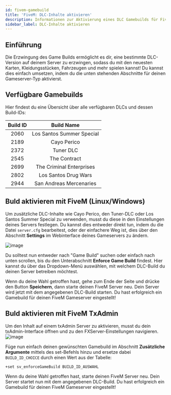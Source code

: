 ```yaml
---
id: fivem-gamebuild
title: 'FiveM: DLC-Inhalte aktivieren'
description: Informationen zur Aktivierung eines DLC Gamebuilds für FiveM Server - ZAP-Hosting.com - Dokumentation
sidebar_label: DLC-Inhalte aktivieren
---
```




## Einführung

Die Erzwingung des Game Builds ermöglicht es dir, eine bestimmte DLC-Version auf deinem Server zu erzwingen, sodass du mit den neuesten Karten, Kleidungsstücken, Fahrzeugen und mehr spielen kannst! Du kannst dies einfach umsetzen, indem du die unten stehenden Abschnitte für deinen Gameserver-Typ aktivierst.



## Verfügbare Gamebuilds

Hier findest du eine Übersicht über alle verfügbaren DLCs und dessen Build-IDs:

| Build ID |        Build Name         |
| :------: | :-----------------------: |
|   2060   | Los Santos Summer Special |
|   2189   |        Cayo Perico        |
|   2372   |         Tuner DLC         |
|   2545   |       The Contract        |
|   2699   | The Criminal Enterprises  |
|   2802   |   Los Santos Drug Wars    |
|   2944   |  San Andreas Mercenaries  |



## Buld aktivieren mit FiveM (Linux/Windows)

Um zusätzliche DLC-Inhalte wie Cayo Perico, den Tuner-DLC oder Los Santos Summer Special zu verwenden, musst du diese in den Einstellungen deines Servers festlegen. Du kannst dies entweder direkt tun, indem du die Datei `server.cfg` bearbeitest, oder der einfachere Weg ist, dies über den Abschnitt **Settings** im Webinterface deines Gameservers zu ändern.

![image](https://github.com/zaphosting/docs/assets/42719082/1f138326-75f0-4681-8290-ec83312179c3)



Du solltest nun entweder nach "Game Build" suchen oder einfach nach unten scrollen, bis du den Unterabschnitt **Enforce Game Build** findest. Hier kannst du über das Dropdown-Menü auswählen, mit welchem DLC-Build du deinen Server betreiben möchtest. 

Wenn du deine Wahl getroffen hast, gehe zum Ende der Seite und drücke den Button **Speichern**, dann starte deinen FiveM Server neu. Dein Server wird jetzt mit dem angegebenen DLC-Build starten. Du hast erfolgreich ein Gamebuild für deinen FiveM Gameserver eingestellt!



## Buld aktivieren mit FiveM TxAdmin

Um den Inhalt auf einem txAdmin Server zu aktivieren, musst du dein txAdmin-Interface öffnen und zu den FXServer-Einstellungen navigieren. ![image](https://user-images.githubusercontent.com/13604413/159138094-9d72159c-36f7-4193-aea9-fb1c0260ad04.png)



Füge nun einfach deinen gewünschten Gamebuild im Abschnitt **Zusätzliche Argumente** mittels des set-Befehls hinzu und ersetze dabei `BUILD_ID_CHOICE` durch einen Wert aus der Tabelle:

```
+set sv_enforceGameBuild BUILD_ID_AUSWAHL
```

Wenn du deine Wahl getroffen hast, starte deinen FiveM Server neu. Dein Server startet nun mit dem angegebenen DLC-Build. Du hast erfolgreich ein Gamebuild für deinen FiveM Gameserver eingestellt!